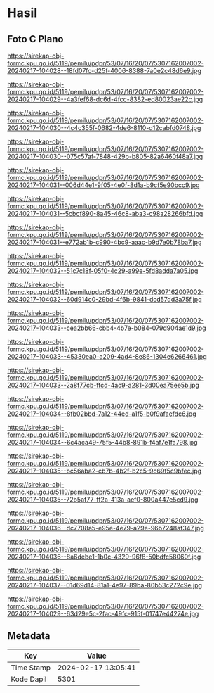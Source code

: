 # Hasil

## Foto C Plano

https://sirekap-obj-formc.kpu.go.id/5119/pemilu/pdpr/53/07/16/20/07/5307162007002-20240217-104028--18fd07fc-d25f-4006-8388-7a0e2c48d6e9.jpg

https://sirekap-obj-formc.kpu.go.id/5119/pemilu/pdpr/53/07/16/20/07/5307162007002-20240217-104029--4a3fef68-dc6d-4fcc-8382-ed80023ae22c.jpg

https://sirekap-obj-formc.kpu.go.id/5119/pemilu/pdpr/53/07/16/20/07/5307162007002-20240217-104030--4c4c355f-0682-4de6-8110-d12cabfd0748.jpg

https://sirekap-obj-formc.kpu.go.id/5119/pemilu/pdpr/53/07/16/20/07/5307162007002-20240217-104030--075c57af-7848-429b-b805-82a6460f48a7.jpg

https://sirekap-obj-formc.kpu.go.id/5119/pemilu/pdpr/53/07/16/20/07/5307162007002-20240217-104031--006d44e1-9f05-4e0f-8d1a-b9cf5e90bcc9.jpg

https://sirekap-obj-formc.kpu.go.id/5119/pemilu/pdpr/53/07/16/20/07/5307162007002-20240217-104031--5cbcf890-8a45-46c8-aba3-c98a28266bfd.jpg

https://sirekap-obj-formc.kpu.go.id/5119/pemilu/pdpr/53/07/16/20/07/5307162007002-20240217-104031--e772ab1b-c990-4bc9-aaac-b9d7e0b78ba7.jpg

https://sirekap-obj-formc.kpu.go.id/5119/pemilu/pdpr/53/07/16/20/07/5307162007002-20240217-104032--51c7c18f-05f0-4c29-a99e-5fd8adda7a05.jpg

https://sirekap-obj-formc.kpu.go.id/5119/pemilu/pdpr/53/07/16/20/07/5307162007002-20240217-104032--60d914c0-29bd-4f6b-9841-dcd57dd3a75f.jpg

https://sirekap-obj-formc.kpu.go.id/5119/pemilu/pdpr/53/07/16/20/07/5307162007002-20240217-104033--cea2bb66-cbb4-4b7e-b084-079d904ae1d9.jpg

https://sirekap-obj-formc.kpu.go.id/5119/pemilu/pdpr/53/07/16/20/07/5307162007002-20240217-104033--45330ea0-a209-4ad4-8e86-1304e6266461.jpg

https://sirekap-obj-formc.kpu.go.id/5119/pemilu/pdpr/53/07/16/20/07/5307162007002-20240217-104033--2a8f77cb-ffcd-4ac9-a281-3d00ea75ee5b.jpg

https://sirekap-obj-formc.kpu.go.id/5119/pemilu/pdpr/53/07/16/20/07/5307162007002-20240217-104034--8fb02bbd-7a12-44ed-a1f5-b0f9afaefdc6.jpg

https://sirekap-obj-formc.kpu.go.id/5119/pemilu/pdpr/53/07/16/20/07/5307162007002-20240217-104034--6c4aca49-75f5-44b8-891b-f4af7e1fa798.jpg

https://sirekap-obj-formc.kpu.go.id/5119/pemilu/pdpr/53/07/16/20/07/5307162007002-20240217-104035--bc56aba2-cb7b-4b2f-b2c5-9c69f5c9bfec.jpg

https://sirekap-obj-formc.kpu.go.id/5119/pemilu/pdpr/53/07/16/20/07/5307162007002-20240217-104035--72b5af77-ff2a-413a-aef0-800a447e5cd9.jpg

https://sirekap-obj-formc.kpu.go.id/5119/pemilu/pdpr/53/07/16/20/07/5307162007002-20240217-104036--dc7708a5-e95e-4e79-a29e-96b7248af347.jpg

https://sirekap-obj-formc.kpu.go.id/5119/pemilu/pdpr/53/07/16/20/07/5307162007002-20240217-104036--8a6debe1-1b0c-4329-96f8-50bdfc58060f.jpg

https://sirekap-obj-formc.kpu.go.id/5119/pemilu/pdpr/53/07/16/20/07/5307162007002-20240217-104037--01d69d14-81a1-4e97-89ba-80b53c272c9e.jpg

https://sirekap-obj-formc.kpu.go.id/5119/pemilu/pdpr/53/07/16/20/07/5307162007002-20240217-104029--63d29e5c-2fac-49fc-915f-01747e44274e.jpg


## Metadata

| Key        | Value               |
| ---------- | ------------------- |
| Time Stamp | 2024-02-17 13:05:41 |
| Kode Dapil | 5301                |



